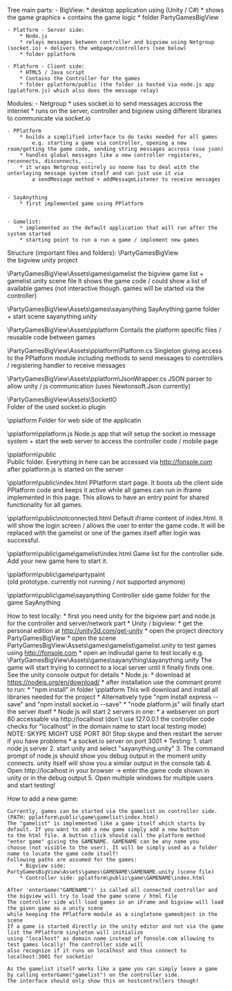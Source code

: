 Tree main parts:
	- BigView:
		* desktop application using (Unity / C#)
		* shows the game graphics + contains the game logic
		* folder PartyGamesBigView

	- Platform - Server side:
		* Node.js
		* relays messages between controller and bigview using Netgroup (socket.io) + delivers the webpage/controllers (see below)
		* folder pplatform

	- Platform - Client side:
		* HTML5 / Java script
		* Contains the Controller for the games
		* folder pplatform/public (the folder is hosted via node.js app (pplatform.js) which also does the message relay)


Modules:
	- Netgroup
		* uses socket.io to send messages accross the internet
		* runs on the server, controller and bigview using different libraries to communicate via socket.io

	- PPlatform
		* builds a simplified interface to do tasks needed for all games
			e.g. starting a game via controller, opening a new room/getting the game code, sending string messages accross (use json)
		* handles global messages like a new controller registeres, reconnects, disconnects, ...
		* it wraps Netgroup entirely so noone has to deal with the unterlaying message system itself and can just use it via
			a sendMessage method + addMessageListener to receive messages


	- SayAnything
		* first implemented game using PPlatform


	- Gamelist:
		* implemented as the default application that will run after the system started
		* starting point to run a run a game / implement new games


Structure (important files and folders):
\PartyGamesBigView 									
												the bigview unity project

\PartyGamesBigView\Assets\games\gamelist
												the bigview game list + gamelist.unity scene file
												It shows the game code / could show a list of available games
												(not interactive though. games will be started via the controller)

\PartyGamesBigView\Assets\games\sayanything
												SayAnything game folder + start scene sayanything.unity

\PartyGamesBigView\Assets\pplatform
												Contails the platform specific files / reusable code between games

\PartyGamesBigView\Assets\pplatform\Platform.cs
												Singleton giving access to the PPlatform module
												including methods to send messages to controllers / registering handler
												to receive messages

\PartyGamesBigView\Assets\pplatform\JsonWrapper.cs
												JSON parser to allow unity / js communication (uses Newtonsoft.Json currently)

\PartyGamesBigView\Assets\SocketIO				
												Folder of the used socket.io plugin

\pplatform
												Folder for web side of the applicatin

\pplatform\pplatform.js
												Node.js app that will setup the socket.io message system + start the web server to access
												the controller code / mobile page

\pplatform\public								
												Public folder.
												Everything in here can be accessed via http://fonsole.com
												after pplatform.js is started on the server

\pplatform\public\index.html					PPlatform start page. It boots ub the client side PPlatform code and keeps it active
												while all games can run in iframe implemented in this page. This allows to
												have an entry point for shared functionality for all games.

\pplatform\public\notconnected.html
												Default iframe content of index.html. It will show the login screen / allows
												the user to enter the game code. It will be replaced with the gamelist
												or one of the games itself after login was successful.

\pplatform\public\game\gamelist\index.html
												Game list for the controller side. Add your new game here to start it.

\pplatform\public\game\partypaint				
												(old prototype. currently not running / not supported anymore)

\pplatform\public\game\sayanything
												Controller side game folder for the game SayAnything




How to test locally:
	* first you need unity for the bigview part and node.js for the controller and server/network part
	* Unity / bigview:
		* get the personal edition at http://unity3d.com/get-unity
		* open the project directory PartyGamesBigView
		* open the scene PartyGamesBigView\Assets\games\gamelist\gamelist.unity to test games using http://fonsole.com
		* open an indivudal game to test locally e.g. \PartyGamesBigView\Assets\games\sayanything\sayanything.unity
			The game will start trying to connect to a local server until it finally finds one. See the unity console output for details
	* Node.js:
		* download at https://nodejs.org/en/download/
		* after installation use the commant promt to run:
			* "npm install" in folder \pplatform This will download and install all libraries needed for the project
			* Alternatively type "npm install express --save" and "npm install socket.io --save"
			* "node platform.js" will finally start the server itself
		* Node js will start 2 servers in one:
			* a webserver on port 80 accessable via http://localhost (don't use 127.0.0.1 the controller code checks for "localhost" in the domain name to start local testing mode)
				NOTE: SKYPE MIGHT USE PORT 80! Stop skype and then restart the server if you have problems
			* a socket.io server on port 3001
	* Testing:
		1. start node js server
		2. start unity and select "sayanything.unity"
		3. The command prompt of node.js should show you debug output in the moment unity connects. unity itself will show you a similar output in the console tab
		4. Open http://localhost in your browser -> enter the game code shown in unity or in the debug output
		5. Open multiple windows for multiple users and start testing!



How to add a new game:

	Currently, games can be started via the gamelist on controller side. (PATH: pplatform\public\game\gamelist\index.html)
	The "gamelist" is implemented like a game itself which starts by default. If you want to add a new game simply add a new button
	to the html file. A button click should call the platform method "enter game" giving the GAMENAME. GAMENAME can be any name you
	choose (not visible to the user). It will be simply used as a folder name to locate the game code itself!
	Following paths are assumed for the games:
		* Bigview side: PartyGamesBigView\Assets\games\GAMENAME\GAMENAME.unity (scene file)
		* Controller side: pplatform\public\game\GAMENAME\index.html

	After 'enterGame("GAMENAME")' is called all connected controller and the bigview will try to load the game scene / html file
	The controller side will load games in an iFrame and bigview will load the given game as a unity scene
	while keeping the PPlatform module as a singletone gameobject in the scene
	If a game is started directly in the unity editor and not via the game list the PPlatform singleton will initialize
	using "localhost" as domain name instead of fonsole.com allowing to test games locally! The controller side will
	also recognize if it runs on localhost and thus connect to localhost:3001 for socketio!

	As the gamelist itself works like a game you can simply leave a game by calling enterGame("gamelist") on the controller side.
	The interface should only show this on hostcontrollers though!
